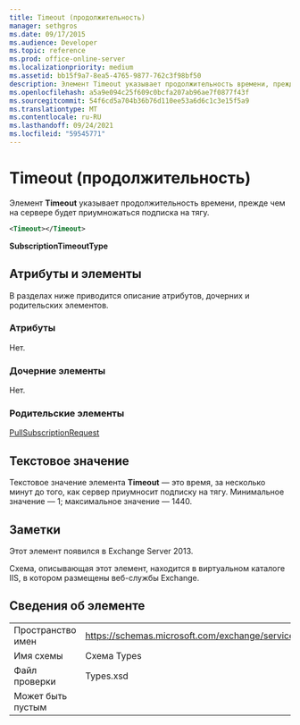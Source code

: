 ```yaml
---
title: Timeout (продолжительность)
manager: sethgros
ms.date: 09/17/2015
ms.audience: Developer
ms.topic: reference
ms.prod: office-online-server
ms.localizationpriority: medium
ms.assetid: bb15f9a7-8ea5-4765-9877-762c3f98bf50
description: Элемент Timeout указывает продолжительность времени, прежде чем на сервере будет приумножаться подписка на тягу.
ms.openlocfilehash: a5a9e094c25f609c0bcfa207ab96ae7f0877f43f
ms.sourcegitcommit: 54f6cd5a704b36b76d110ee53a6d6c1c3e15f5a9
ms.translationtype: MT
ms.contentlocale: ru-RU
ms.lasthandoff: 09/24/2021
ms.locfileid: "59545771"
---
```

# <a name="timeout-duration"></a>Timeout (продолжительность)

Элемент **Timeout** указывает продолжительность времени, прежде чем на сервере будет приумножаться подписка на тягу. 
  
```XML
<Timeout></Timeout>
```

 **SubscriptionTimeoutType**
## <a name="attributes-and-elements"></a>Атрибуты и элементы

В разделах ниже приводится описание атрибутов, дочерних и родительских элементов.
  
### <a name="attributes"></a>Атрибуты

Нет.
  
### <a name="child-elements"></a>Дочерние элементы

Нет.
  
### <a name="parent-elements"></a>Родительские элементы

[PullSubscriptionRequest](pullsubscriptionrequest.md)
  
## <a name="text-value"></a>Текстовое значение

Текстовое значение элемента **Timeout** — это время, за несколько минут до того, как сервер приумносит подписку на тягу. Минимальное значение — 1; максимальное значение — 1440. 
  
## <a name="remarks"></a>Заметки

Этот элемент появился в Exchange Server 2013.
  
Схема, описывающая этот элемент, находится в виртуальном каталоге IIS, в котором размещены веб-службы Exchange.
  
## <a name="element-information"></a>Сведения об элементе

|||
|:-----|:-----|
|Пространство имен  <br/> |https://schemas.microsoft.com/exchange/services/2006/types  <br/> |
|Имя схемы  <br/> |Схема Types  <br/> |
|Файл проверки  <br/> |Types.xsd  <br/> |
|Может быть пустым  <br/> ||
   

